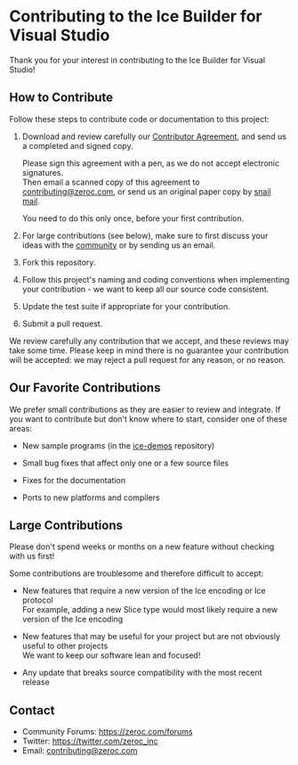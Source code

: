 # Contributing to the Ice Builder for Visual Studio

Thank you for your interest in contributing to the Ice Builder for Visual Studio!

## How to Contribute

Follow these steps to contribute code or documentation to this project:

1. Download and review carefully our [Contributor Agreement](https://zeroc.com/download/ZeroCContributorAgreement.pdf), and send us a completed and signed copy.

   Please sign this agreement with a pen, as we do not accept electronic signatures.<br/>
   Then email a scanned copy of this agreement to contributing@zeroc.com, or send us an original paper copy by [snail mail](https://zeroc.com/about.html#contact).

   You need to do this only once, before your first contribution.

2. For large contributions (see below), make sure to first discuss your ideas with the [community](https://zeroc.com/forums) or by sending us an email.

3. Fork this repository.

4. Follow this project's naming and coding conventions when implementing your contribution - we want to keep all our source code consistent.

5. Update the test suite if appropriate for your contribution.

6. Submit a pull request.

We review carefully any contribution that we accept, and these reviews may take some time. Please keep in mind there is no guarantee your contribution will be accepted: we may reject a pull request for any reason, or no reason.

## Our Favorite Contributions

We prefer small contributions as they are easier to review and integrate. If you want to contribute but don't know where to start, consider one of these areas:

 * New sample programs (in the [ice-demos](https://github.com/zeroc-ice/ice-demos) repository)

 * Small bug fixes that affect only one or a few source files

 * Fixes for the documentation

 * Ports to new platforms and compilers

## Large Contributions

Please don't spend weeks or months on a new feature without checking with us first!

Some contributions are troublesome and therefore difficult to accept:

 * New features that require a new version of the Ice encoding or Ice protocol<br/>
   For example, adding a new Slice type would most likely require a new version of the Ice encoding

 * New features that may be useful for your project but are not obviously useful to other projects<br/>
   We want to keep our software lean and focused!

 * Any update that breaks source compatibility with the most recent release

## Contact

 * Community Forums: https://zeroc.com/forums
 * Twitter: https://twitter.com/zeroc_inc
 * Email: contributing@zeroc.com
